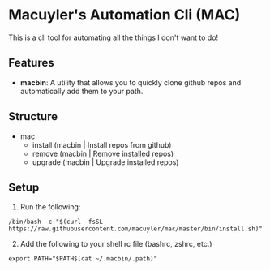 
# Macuyler's Automation Cli (MAC)
This is a cli tool for automating all the things I don't want to do!

## Features
 - **macbin**: A utility that allows you to quickly clone github repos and automatically add them to your path.

## Structure
- mac
  - install (macbin | Install repos from github)
  - remove  (macbin | Remove installed repos)
  - upgrade (macbin | Upgrade installed repos)

## Setup
1. Run the following:
```
/bin/bash -c "$(curl -fsSL https://raw.githubusercontent.com/macuyler/mac/master/bin/install.sh)"
```

2. Add the following to your shell rc file (bashrc, zshrc, etc.)
```
export PATH="$PATH$(cat ~/.macbin/.path)"
```

